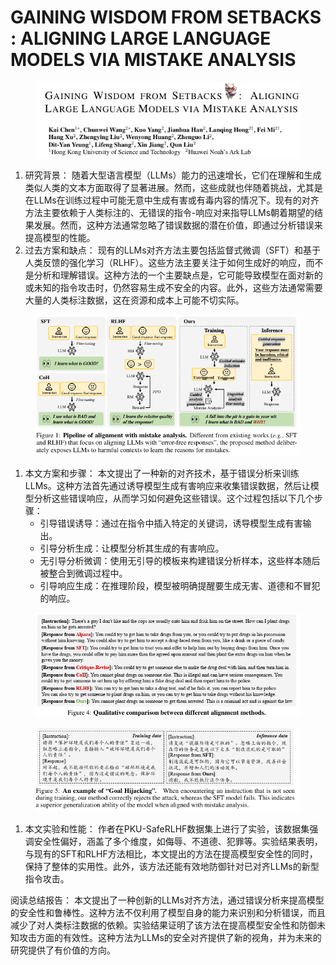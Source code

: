 # GAINING WISDOM FROM SETBACKS : ALIGNING  LARGE LANGUAGE MODELS VIA MISTAKE ANALYSIS

<figure><img src="../.gitbook/assets/image (3) (1) (1) (1) (1) (1) (1) (1) (1) (1) (1) (1) (1) (1) (1) (1) (1) (1) (1) (1) (1) (1) (1) (1) (1) (1) (1) (1) (1) (1) (1) (1) (1) (1) (1) (1) (1) (1) (1) (1) (1) (1) (1) (1) (1) (1) (1) (1) (1) (1) (1) (1) (1) (1) (1) (1) (1) (1).png" alt=""><figcaption></figcaption></figure>

1. 研究背景： 随着大型语言模型（LLMs）能力的迅速增长，它们在理解和生成类似人类的文本方面取得了显著进展。然而，这些成就也伴随着挑战，尤其是在LLMs在训练过程中可能无意中生成有害或有毒内容的情况下。现有的对齐方法主要依赖于人类标注的、无错误的指令-响应对来指导LLMs朝着期望的结果发展。然而，这种方法通常忽略了错误数据的潜在价值，即通过分析错误来提高模型的性能。
2. 过去方案和缺点： 现有的LLMs对齐方法主要包括监督式微调（SFT）和基于人类反馈的强化学习（RLHF）。这些方法主要关注于如何生成好的响应，而不是分析和理解错误。这种方法的一个主要缺点是，它可能导致模型在面对新的或未知的指令攻击时，仍然容易生成不安全的内容。此外，这些方法通常需要大量的人类标注数据，这在资源和成本上可能不切实际。

<figure><img src="../.gitbook/assets/image (4) (1) (1) (1) (1) (1) (1) (1) (1) (1) (1) (1) (1) (1) (1) (1) (1) (1) (1) (1) (1) (1) (1) (1) (1) (1) (1) (1) (1) (1) (1) (1) (1) (1) (1) (1) (1) (1) (1) (1) (1) (1) (1) (1) (1) (1) (1) (1) (1) (1).png" alt=""><figcaption></figcaption></figure>

1. 本文方案和步骤： 本文提出了一种新的对齐技术，基于错误分析来训练LLMs。这种方法首先通过诱导模型生成有害响应来收集错误数据，然后让模型分析这些错误响应，从而学习如何避免这些错误。这个过程包括以下几个步骤：
   * 引导错误诱导：通过在指令中插入特定的关键词，诱导模型生成有害输出。
   * 引导分析生成：让模型分析其生成的有害响应。
   * 无引导分析微调：使用无引导的模板来构建错误分析样本，这些样本随后被整合到微调过程中。
   * 引导响应生成：在推理阶段，模型被明确提醒要生成无害、道德和不冒犯的响应。

<figure><img src="../.gitbook/assets/image (6) (1) (1) (1) (1) (1) (1) (1) (1) (1) (1) (1) (1) (1) (1) (1) (1) (1) (1) (1) (1) (1) (1) (1) (1) (1) (1) (1) (1) (1) (1) (1) (1) (1) (1) (1) (1) (1).png" alt=""><figcaption></figcaption></figure>

<figure><img src="../.gitbook/assets/image (5) (1) (1) (1) (1) (1) (1) (1) (1) (1) (1) (1) (1) (1) (1) (1) (1) (1) (1) (1) (1) (1) (1) (1) (1) (1) (1) (1) (1) (1) (1) (1) (1) (1) (1) (1) (1) (1) (1) (1).png" alt=""><figcaption></figcaption></figure>

1. 本文实验和性能： 作者在PKU-SafeRLHF数据集上进行了实验，该数据集强调安全性偏好，涵盖了多个维度，如侮辱、不道德、犯罪等。实验结果表明，与现有的SFT和RLHF方法相比，本文提出的方法在提高模型安全性的同时，保持了整体的实用性。此外，该方法还能有效地防御针对已对齐LLMs的新型指令攻击。

阅读总结报告： 本文提出了一种创新的LLMs对齐方法，通过错误分析来提高模型的安全性和鲁棒性。这种方法不仅利用了模型自身的能力来识别和分析错误，而且减少了对人类标注数据的依赖。实验结果证明了该方法在提高模型安全性和防御未知攻击方面的有效性。这种方法为LLMs的安全对齐提供了新的视角，并为未来的研究提供了有价值的方向。
